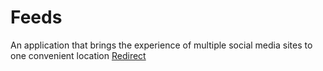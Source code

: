 # Feeds
An application that brings the experience of multiple social media sites to one convenient location
<a href="exp://192.168.0.178:19000">Redirect</a>
